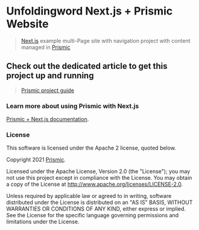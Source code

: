 # Unfoldingword Next.js + Prismic Website
> [Next.js](https://nextjs.org/) example multi-Page site with navigation project with content managed in [Prismic](https://prismic.io)

## Check out the dedicated article to get this project up and running
> [Prismic project guide](https://user-guides.prismic.io/en/articles/2907799-sample-multi-page-site-with-navigation-in-next-js)


### Learn more about using Prismic with Next.js

[Prismic + Next.js documentation](https://prismic.io/docs/technologies/getting-started-nextjs).

### License

This software is licensed under the Apache 2 license, quoted below.

Copyright 2021 [Prismic](http://prismic.io/).

Licensed under the Apache License, Version 2.0 (the "License"); you may not use this project except in compliance with the License. You may obtain a copy of the License at http://www.apache.org/licenses/LICENSE-2.0.

Unless required by applicable law or agreed to in writing, software distributed under the License is distributed on an "AS IS" BASIS, WITHOUT WARRANTIES OR CONDITIONS OF ANY KIND, either express or implied. See the License for the specific language governing permissions and limitations under the License.
